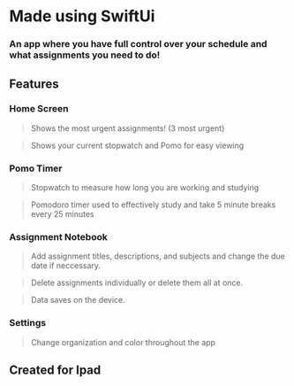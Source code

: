 # Made using SwiftUi
### An app where you have full control over your schedule and what assignments you need to do!

## Features 

### Home Screen

> Shows the most urgent assignments! (3 most urgent) 

> Shows your current stopwatch and Pomo for easy viewing


### Pomo Timer

> Stopwatch to measure how long you are working and studying

> Pomodoro timer used to effectively study and take 5 minute breaks every 25 minutes


### Assignment Notebook 

> Add assignment titles, descriptions, and subjects and change the due date if neccessary. 

> Delete assignments individually or delete them all at once. 

> Data saves on the device.


### Settings 

> Change organization and color throughout the app
## Created for Ipad
